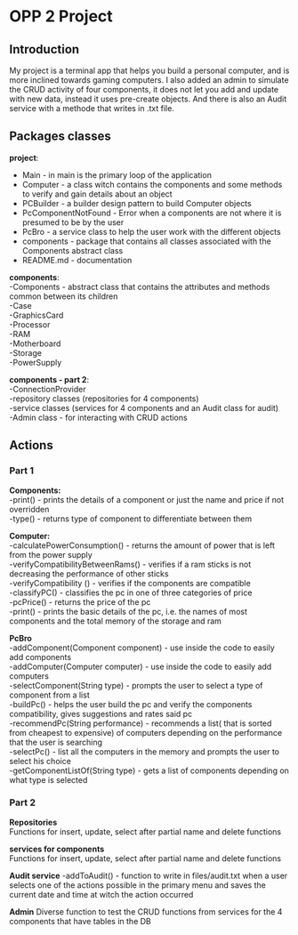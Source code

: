 # OPP 2 Project

## Introduction   
My project is a terminal app that helps you build a personal computer, and is more inclined towards gaming computers. 
I also added an admin to simulate the CRUD activity of four components, it does not let you add and update with new data, instead it uses pre-create objects. And there is also an Audit service with a methode that writes in .txt file.

## Packages classes  
**project**:  
- Main - in main is the primary loop of the application  
- Computer -  a class witch contains the components and some methods to verify and gain details about an object  
- PCBuilder - a builder design pattern to build Computer objects  
- PcComponentNotFound - Error when a components are not where it is presumed to be by the user  
- PcBro - a service class to help the user work with the different objects  
- components - package that contains all classes associated with the Components abstract class  
- README.md - documentation  

**components**:  
-Components - abstract class that contains the attributes and methods common between its children  
-Case    
-GraphicsCard   
-Processor  
-RAM   
-Motherboard    
-Storage   
-PowerSupply   

**components - part 2**:  
-ConnectionProvider  
-repository classes (repositories for 4 components)  
-service classes (services for 4 components and an Audit class for audit)  
-Admin class - for interacting with CRUD actions  

## Actions   
### Part 1
**Components:**  
-print() - prints the details of a component or just the name and price if not overridden  
-type() - returns type of component to differentiate between them  

**Computer:**  
-calculatePowerConsumption() - returns the amount of power that is left from the power supply  
-verifyCompatibilityBetweenRams() - verifies if a ram sticks is not decreasing the performance of other sticks  
-verifyCompatibility () - verifies if the components are compatible  
-classifyPC() -  classifies the pc in one of three categories of price  
-pcPrice() - returns the price of the pc  
-print() - prints the basic details of the pc, i.e. the names of most components and the total memory of the storage and ram  

**PcBro**  
-addComponent(Component component) - use inside the code to easily add components  
-addComputer(Computer computer)  - use inside the code to easily add computers  
-selectComponent(String type) - prompts the user to select a type of component from a list  
-buildPc() - helps the user build the pc and verify the components compatibility, gives suggestions and rates said pc   
-recommendPc(String performance) - recommends a list( that is sorted from cheapest to expensive) of computers depending on the performance that the user is searching  
-selectPc() -  list all the computers in the memory and prompts the user to select his choice  
-getComponentListOf(String type) -  gets a list of components depending on what type is selected  

### Part 2
**Repositories**  
Functions for insert, update, select after partial name and delete functions

**services for components**  
Functions for insert, update, select after partial name and delete functions

**Audit service**
-addToAudit() - function to write in files/audit.txt when a user selects one of the actions possible in the primary menu and saves the current date and time at witch the action occurred

**Admin**
Diverse function to test the CRUD functions from services for the 4 components that have tables in the DB
